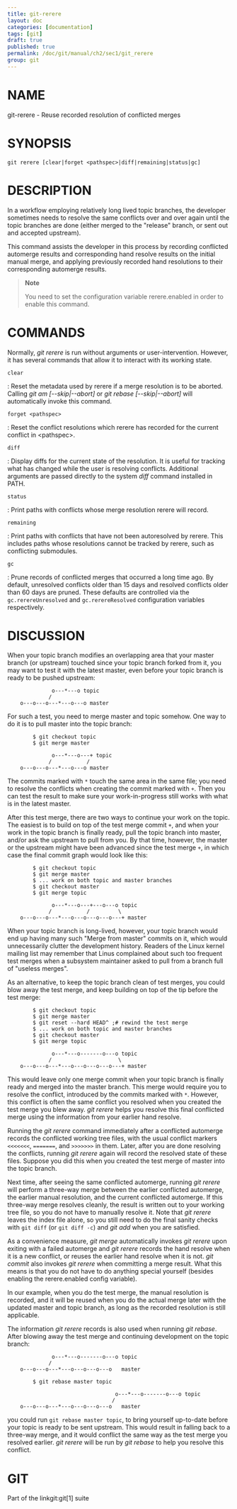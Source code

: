 ```yaml
---
title: git-rerere
layout: doc
categories: [documentation]
tags: [git]
draft: true
published: true
permalink: /doc/git/manual/ch2/sec1/git_rerere
group: git
---
```


NAME
====

git-rerere - Reuse recorded resolution of conflicted merges

SYNOPSIS
========

    git rerere [clear|forget <pathspec>|diff|remaining|status|gc]

DESCRIPTION
===========

In a workflow employing relatively long lived topic branches, the developer sometimes needs to resolve the same conflicts over and over again until the topic branches are done (either merged to the "release" branch, or sent out and accepted upstream).

This command assists the developer in this process by recording conflicted automerge results and corresponding hand resolve results on the initial manual merge, and applying previously recorded hand resolutions to their corresponding automerge results.

> **Note**
>
> You need to set the configuration variable rerere.enabled in order to enable this command.

COMMANDS
========

Normally, *git rerere* is run without arguments or user-intervention. However, it has several commands that allow it to interact with its working state.

`clear`

:   Reset the metadata used by rerere if a merge resolution is to be aborted. Calling *git am \[--skip|--abort\]* or *git rebase \[--skip|--abort\]* will automatically invoke this command.

`forget <pathspec>`

:   Reset the conflict resolutions which rerere has recorded for the current conflict in &lt;pathspec&gt;.

`diff`

:   Display diffs for the current state of the resolution. It is useful for tracking what has changed while the user is resolving conflicts. Additional arguments are passed directly to the system *diff* command installed in PATH.

`status`

:   Print paths with conflicts whose merge resolution rerere will record.

`remaining`

:   Print paths with conflicts that have not been autoresolved by rerere. This includes paths whose resolutions cannot be tracked by rerere, such as conflicting submodules.

`gc`

:   Prune records of conflicted merges that occurred a long time ago. By default, unresolved conflicts older than 15 days and resolved conflicts older than 60 days are pruned. These defaults are controlled via the `gc.rerereUnresolved` and `gc.rerereResolved` configuration variables respectively.

DISCUSSION
==========

When your topic branch modifies an overlapping area that your master branch (or upstream) touched since your topic branch forked from it, you may want to test it with the latest master, even before your topic branch is ready to be pushed upstream:

                  o---*---o topic
                 /
        o---o---o---*---o---o master

For such a test, you need to merge master and topic somehow. One way to do it is to pull master into the topic branch:

            $ git checkout topic
            $ git merge master

                  o---*---o---+ topic
                 /           /
        o---o---o---*---o---o master

The commits marked with `*` touch the same area in the same file; you need to resolve the conflicts when creating the commit marked with `+`. Then you can test the result to make sure your work-in-progress still works with what is in the latest master.

After this test merge, there are two ways to continue your work on the topic. The easiest is to build on top of the test merge commit `+`, and when your work in the topic branch is finally ready, pull the topic branch into master, and/or ask the upstream to pull from you. By that time, however, the master or the upstream might have been advanced since the test merge `+`, in which case the final commit graph would look like this:

            $ git checkout topic
            $ git merge master
            $ ... work on both topic and master branches
            $ git checkout master
            $ git merge topic

                  o---*---o---+---o---o topic
                 /           /         \
        o---o---o---*---o---o---o---o---+ master

When your topic branch is long-lived, however, your topic branch would end up having many such "Merge from master" commits on it, which would unnecessarily clutter the development history. Readers of the Linux kernel mailing list may remember that Linus complained about such too frequent test merges when a subsystem maintainer asked to pull from a branch full of "useless merges".

As an alternative, to keep the topic branch clean of test merges, you could blow away the test merge, and keep building on top of the tip before the test merge:

            $ git checkout topic
            $ git merge master
            $ git reset --hard HEAD^ ;# rewind the test merge
            $ ... work on both topic and master branches
            $ git checkout master
            $ git merge topic

                  o---*---o-------o---o topic
                 /                     \
        o---o---o---*---o---o---o---o---+ master

This would leave only one merge commit when your topic branch is finally ready and merged into the master branch. This merge would require you to resolve the conflict, introduced by the commits marked with `*`. However, this conflict is often the same conflict you resolved when you created the test merge you blew away. *git rerere* helps you resolve this final conflicted merge using the information from your earlier hand resolve.

Running the *git rerere* command immediately after a conflicted automerge records the conflicted working tree files, with the usual conflict markers `<<<<<<<`, `=======`, and `>>>>>>>` in them. Later, after you are done resolving the conflicts, running *git rerere* again will record the resolved state of these files. Suppose you did this when you created the test merge of master into the topic branch.

Next time, after seeing the same conflicted automerge, running *git rerere* will perform a three-way merge between the earlier conflicted automerge, the earlier manual resolution, and the current conflicted automerge. If this three-way merge resolves cleanly, the result is written out to your working tree file, so you do not have to manually resolve it. Note that *git rerere* leaves the index file alone, so you still need to do the final sanity checks with `git diff` (or `git diff -c`) and *git add* when you are satisfied.

As a convenience measure, *git merge* automatically invokes *git rerere* upon exiting with a failed automerge and *git rerere* records the hand resolve when it is a new conflict, or reuses the earlier hand resolve when it is not. *git commit* also invokes *git rerere* when committing a merge result. What this means is that you do not have to do anything special yourself (besides enabling the rerere.enabled config variable).

In our example, when you do the test merge, the manual resolution is recorded, and it will be reused when you do the actual merge later with the updated master and topic branch, as long as the recorded resolution is still applicable.

The information *git rerere* records is also used when running *git rebase*. After blowing away the test merge and continuing development on the topic branch:

                  o---*---o-------o---o topic
                 /
        o---o---o---*---o---o---o---o   master

            $ git rebase master topic

                                      o---*---o-------o---o topic
                                     /
        o---o---o---*---o---o---o---o   master

you could run `git rebase master topic`, to bring yourself up-to-date before your topic is ready to be sent upstream. This would result in falling back to a three-way merge, and it would conflict the same way as the test merge you resolved earlier. *git rerere* will be run by *git rebase* to help you resolve this conflict.

GIT
===

Part of the linkgit:git\[1\] suite
